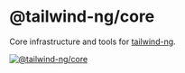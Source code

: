 # @tailwind-ng/core

Core infrastructure and tools for [tailwind-ng](https://www.npmjs.com/package/tailwind-ng).

[![@tailwind-ng/core](https://github.com/william-mba/ngx-tailwind/actions/workflows/tailwind-ng-core.yml/badge.svg)](https://github.com/william-mba/ngx-tailwind/actions/workflows/tailwind-ng-core.yml)
